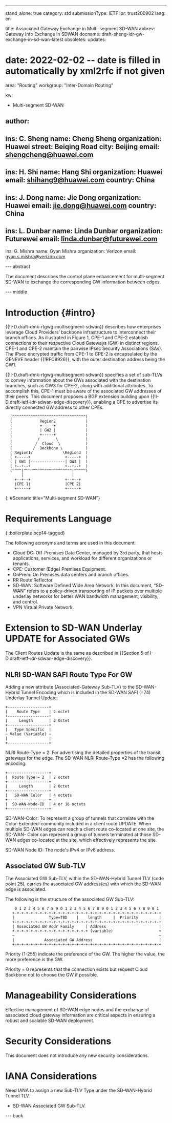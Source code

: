 ---
stand_alone: true
category: std
submissionType: IETF
ipr: trust200902
lang: en

title: Associated Gateway Exchange in Multi-segment SD-WAN
abbrev: Gateway Info Exchange in SDWAN
docname: draft-sheng-idr-gw-exchange-in-sd-wan-latest
obsoletes:
updates:
# date: 2022-02-02 -- date is filled in automatically by xml2rfc if not given

area: "Routing"
workgroup: "Inter-Domain Routing"

kw:
  - Multi-segment SD-WAN

author:
 -
  ins: C. Sheng
  name: Cheng Sheng
  organization: Huawei
  street: Beiqing Road
  city: Beijing
  email: shengcheng@huawei.com
 -
  ins: H. Shi
  name: Hang Shi
  organization: Huawei
  email: shihang9@huawei.com
  country: China
 -
  ins: J. Dong
  name: Jie Dong
  organization: Huawei
  email: jie.dong@huawei.com
  country: China
-
  ins: L. Dunbar
  name: Linda Dunbar
  organization: Futurewei
  email: linda.dunbar@futurewei.com
 -
  ins: G. Mishra
  name: Gyan Mishra
  organization: Verizon
  email: gyan.s.mishra@verizon.com


--- abstract

The document describes the control plane enhancement for multi-segment SD-WAN to exchange the corresponding GW information between edges.

--- middle

# Introduction {#intro}

{{!I-D.draft-dmk-rtgwg-multisegment-sdwan}} describes how enterprises leverage Cloud Providers’ backbone infrastructure to interconnect their branch offices. As illustrated in Figure 1, CPE-1 and CPE-2 establish connections to their respective Cloud Gateways (GW) in distinct regions. CPE-1 and CPE-2 maintain the pairwise IPsec Security Associations (SAs). The IPsec encrypted traffic from CPE-1 to CPE-2 is encapsulated by the GENEVE header {{!RFC8926}}, with the outer destination address being the GW1.

{{!I-D.draft-dmk-rtgwg-multisegment-sdwan}} specifies a set of sub-TLVs to convey information about the GWs associated with the destination branches, such as GW3 for CPE-2, along with additional attributes. To accomplish this, CPE-1 must be aware of the associated GW addresses of their peers. This document proposes a BGP extension building upon {{!I-D.draft-ietf-idr-sdwan-edge-discovery}}, enabling a CPE to advertise its directly connected GW address to other CPEs.


~~~
  (^^^^^^^^^^^^^^^^^^^^^^^^^^^^^^^^)
  (            Region2             )
  (            +-----+             )
  (            | GW2 |             )
  (            +-----+             )
  (           /       \            )
  (          /  Cloud  \           )
  (         /  Backbone \          )
  ( Region1/             \Region3  )
  ( +-----+               +-----+  )
  ( | GW1 |---------------| GW3 |  )
  ( +--+--+               +--+--+  )
  (^^^^|^^^^^^^^^^^^^^^^^^^^^|^^^^^)
       |                     |
    +--+--+               +--+--+
    |CPE 1|               |CPE 2|
    +-----+               +-----+
~~~
{: #Scenario  title="Multi-segment SD-WAN"}


# Requirements Language

{::boilerplate bcp14-tagged}

The following acronyms and terms are used in this document:

- Cloud DC: 	Off-Premises Data Center, managed by 3rd party, that hosts applications, services, and workload for different organizations or tenants.
- CPE:        Customer (Edge) Premises Equipment.
- OnPrem:		On Premises data centers and branch offices.
- RR          Route Reflector.
- SD-WAN: 		Software Defined Wide Area Network. In this document, “SD-WAN” refers to a policy-driven transporting of IP packets over multiple underlay networks for better WAN bandwidth management, visibility, and control.
- VPN         Virtual Private Network.

# Extension to SD-WAN Underlay UPDATE for Associated GWs

The Client Routes Update is the same as described in {{Section 5 of I-D.draft-ietf-idr-sdwan-edge-discovery}}.

## NLRI SD-WAN SAFI Route Type For GW

Adding a new attribute (Associated-Gateway Sub-TLV) to the SD-WAN-Hybrid Tunnel Encoding which is included in the SD-WAN SAFI (=74) Underlay Tunnel Update:

~~~
+------------------+
|    Route Type    | 2 octet
+------------------+
|     Length       | 2 Octet
+------------------+
|   Type Specific  |
~ Value (Variable) ~
|                  |
+------------------+
~~~

NLRI Route-Type = 2: For advertising the detailed properties of the transit gateways for the edge. The SD-WAN NLRI Route-Type =2 has the following encoding:

~~~
+------------------+
|  Route Type = 2  | 2 octet
+------------------+
|     Length       | 2 Octet
+------------------+
|   SD-WAN Color   | 4 octets
+------------------+
|  SD-WAN-Node-ID  | 4 or 16 octets
+------------------+
~~~

SD-WAN-Color: To represent a group of tunnels that correlate with the Color-Extended-community included in a client route UPDATE. When multiple SD-WAN edges can reach a client route co-located at one site, the SD-WAN- Color can represent a group of tunnels terminated at those SD-WAN edges co-located at the site, which effectively represents the site.

SD-WAN Node ID: The node's IPv4 or IPv6 address.

## Associated GW Sub-TLV

The Associated GW Sub-TLV, within the SD-WAN-Hybrid Tunnel TLV (code point 25), carries the associated GW address(es) with which the SD-WAN edge is associated.

The following is the structure of the associated GW Sub-TLV:

~~~
    0 1 2 3 4 5 6 7 8 9 0 1 2 3 4 5 6 7 8 9 0 1 2 3 4 5 6 7 8 9 0 1
   +-+-+-+-+-+-+-+-+-+-+-+-+-+-+-+-+-+-+-+-+-+-+-+-+-+-+-+-+-+-+-+-+
   |               Type=TBD    |    length     |  Priority         |
   +-+-+-+-+-+-+-+-+-+-+-+-+-+-+-+-+-+-+-+-+-+-+-+-+-+-+-+-+-+-+-+-+
   | Associated GW Addr Family     | Address                       |
   +-+-+-+-+-+-+-+-+-+-+-+-+-+-+-+-+ (variable)                    +
   ~                                                               ~
   |             Associated GW Address                             |
   +-+-+-+-+-+-+-+-+-+-+-+-+-+-+-+-+-+-+-+-+-+-+-+-+-+-+-+-+-+-+-+-+
~~~

Priority (1-255) indicate the preference of the GW. The higher the value, the more preference is the GW.

Priority = 0 represents that the connection exists but request Cloud Backbone not to choose the GW if possible.

# Manageability Considerations

Effective management of SD-WAN edge nodes and the exchange of associated cloud gateway information are critical aspects in ensuring a robust and scalable SD-WAN deployment.

# Security Considerations

This document does not introduce any new security considerations.

# IANA Considerations

Need IANA to assign a new Sub-TLV Type under the SD-WAN-Hybrid Tunnel TLV.

- SD-WAN Associated GW Sub-TLV.

--- back

